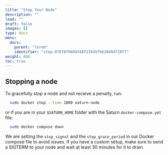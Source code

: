 ```yaml
---
title: "Stop Your Node"
description: ""
lead: ""
draft: false
images: []
type: docs
menu:
  docs:
    parent: "lorem"
    identifier: "stop-0f678f8604f88f2f645fb62049d718f7"
weight: 400
toc: true
---
```


## Stopping a node

To gracefully stop a node and not receive a penalty, run:

```bash
  sudo docker stop --time 1800 saturn-node
```

or if you are in your `$SATURN_HOME` folder with the Saturn `docker-compose.yml` file:

```bash
  sudo docker compose down
```

We are setting the `stop_signal` and the `stop_grace_period` in our Docker compose file to avoid issues.
If you have a custom setup, make sure to send a SIGTERM to your node and wait at least 30 minutes for it to drain.

